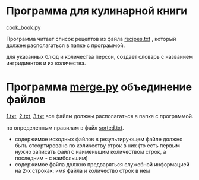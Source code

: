 # Программа для кулинарной книги 
[cook_book.py](https://github.com/danroman-github/desktop-tutorial/blob/main/Opening%20and%20reading%20a%20file/cook_book.py) 

Программа читает список рецептов из файла [recipes.txt](https://github.com/danroman-github/desktop-tutorial/blob/main/Opening%20and%20reading%20a%20file/recipes.txt)
, который должен располагаться в папке с программой.

для указанных блюд и количества персон, создает словарь с названием ингридиентов и их количества.

# Программа [merge.py](https://github.com/danroman-github/desktop-tutorial/blob/main/Opening%20and%20reading%20a%20file/merge.py) объединение файлов 
[1.txt](https://github.com/danroman-github/desktop-tutorial/blob/main/Opening%20and%20reading%20a%20file/1.txt), 
[2.txt](https://github.com/danroman-github/desktop-tutorial/blob/main/Opening%20and%20reading%20a%20file/2.txt), 
[3.txt](https://github.com/danroman-github/desktop-tutorial/blob/main/Opening%20and%20reading%20a%20file/3.txt)
все файлы должны располагаться в папке с программой.

по определенным правилам в файл [sorted.txt](https://github.com/danroman-github/desktop-tutorial/blob/main/Opening%20and%20reading%20a%20file/sorted.txt).
- содержимое исходных файлов в результирующем файле должно быть отсортировано по количеству строк в них
  (то есть первым нужно записать файл с наименьшим количеством строк, а последним - с наибольшим)
- содержимое файла должно предваряться служебной информацией на 2-х строках: имя файла и количество строк в нем
